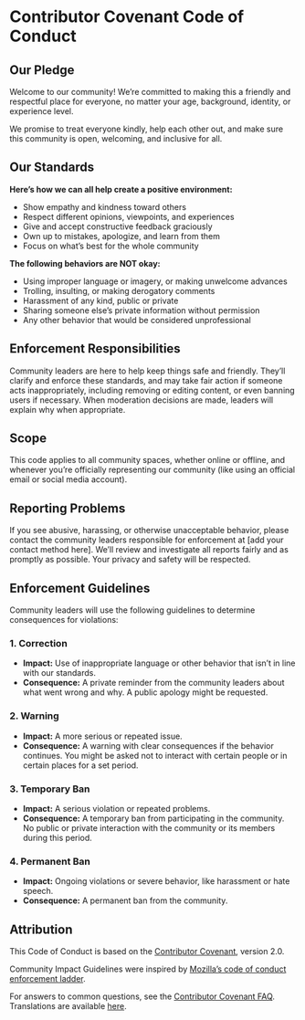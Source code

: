 # Contributor Covenant Code of Conduct

## Our Pledge

Welcome to our community! We’re committed to making this a friendly and respectful place for everyone, no matter your age, background, identity, or experience level.

We promise to treat everyone kindly, help each other out, and make sure this community is open, welcoming, and inclusive for all.

## Our Standards

**Here’s how we can all help create a positive environment:**

- Show empathy and kindness toward others
- Respect different opinions, viewpoints, and experiences
- Give and accept constructive feedback graciously
- Own up to mistakes, apologize, and learn from them
- Focus on what’s best for the whole community

**The following behaviors are NOT okay:**

- Using improper language or imagery, or making unwelcome advances
- Trolling, insulting, or making derogatory comments
- Harassment of any kind, public or private
- Sharing someone else’s private information without permission
- Any other behavior that would be considered unprofessional

## Enforcement Responsibilities

Community leaders are here to help keep things safe and friendly. They’ll clarify and enforce these standards, and may take fair action if someone acts inappropriately, including removing or editing content, or even banning users if necessary. When moderation decisions are made, leaders will explain why when appropriate.

## Scope

This code applies to all community spaces, whether online or offline, and whenever you’re officially representing our community (like using an official email or social media account).

## Reporting Problems

If you see abusive, harassing, or otherwise unacceptable behavior, please contact the community leaders responsible for enforcement at [add your contact method here]. We’ll review and investigate all reports fairly and as promptly as possible. Your privacy and safety will be respected.

## Enforcement Guidelines

Community leaders will use the following guidelines to determine consequences for violations:

### 1. Correction

- **Impact:** Use of inappropriate language or other behavior that isn’t in line with our standards.
- **Consequence:** A private reminder from the community leaders about what went wrong and why. A public apology might be requested.

### 2. Warning

- **Impact:** A more serious or repeated issue.
- **Consequence:** A warning with clear consequences if the behavior continues. You might be asked not to interact with certain people or in certain places for a set period.

### 3. Temporary Ban

- **Impact:** A serious violation or repeated problems.
- **Consequence:** A temporary ban from participating in the community. No public or private interaction with the community or its members during this period.

### 4. Permanent Ban

- **Impact:** Ongoing violations or severe behavior, like harassment or hate speech.
- **Consequence:** A permanent ban from the community.

## Attribution

This Code of Conduct is based on the [Contributor Covenant](https://www.contributor-covenant.org/version/2/0/code_of_conduct.html), version 2.0.

Community Impact Guidelines were inspired by [Mozilla’s code of conduct enforcement ladder](https://github.com/mozilla/diversity).

For answers to common questions, see the [Contributor Covenant FAQ](https://www.contributor-covenant.org/faq). Translations are available [here](https://www.contributor-covenant.org/translations).
